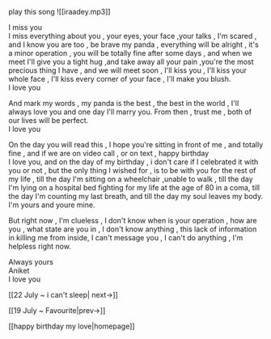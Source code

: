 play this song
![[iraadey.mp3]]

I miss you  
I miss everything about you , your eyes, your face ,your talks , I'm scared , and I know you are too , be brave my panda , everything will be alright , it's a minor operation , you will be totally fine after some days , and when we meet I'll give you a tight hug ,and take away all your pain ,you're the most precious thing I have , and we will meet soon , I'll kiss you , I'll kiss your whole face , I'll kiss every corner of your face , I'll make you blush.  
I love you  
  
And mark my words , my panda is the best , the best in the world , I'll always love you and one day I'll marry you. From then , trust me , both of our lives will be perfect.  
I love you  
  
On the day you will read this , I hope you're sitting in front of me , and totally fine , and if we are on video call , or on text , happy birthday  
I love you, and on the day of my birthday , i don't care if I celebrated it with you or not , but the only thing I wished for , is to be with you for the rest of my life , till the day I'm sitting on a wheelchair ,unable to walk , till the day I'm lying on a hospital bed fighting for my life at the age of 80 in a coma, till the day I'm counting my last breath, and till the day my soul leaves my body. I'm yours and youre mine.  
  
But right now , I'm clueless , I don't know when is your operation , how are you , what state are you in , I don't know anything , this lack of information in killing me from inside, I can't message you , I can't do anything , I'm helpless right now.  
  
Always yours  
Aniket  
I love you

[[22 July ~ i can't sleep| next->]]

[[19 July ~ Favourite|prev->]]

[[happy birthday my love|homepage]]